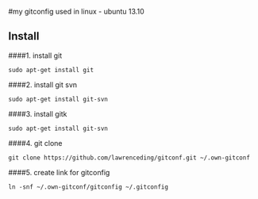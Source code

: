 #my gitconfig used in linux - ubuntu 13.10
## Install
####1. install git
```
sudo apt-get install git
```
####2. install git svn
```
sudo apt-get install git-svn
```
####3. install gitk
```
sudo apt-get install git-svn
```
####4. git clone
```
git clone https://github.com/lawrenceding/gitconf.git ~/.own-gitconf
```
####5. create link for gitconfig
```
ln -snf ~/.own-gitconf/gitconfig ~/.gitconfig 
```
